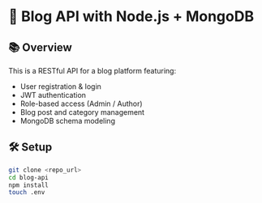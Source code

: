 # 📝 Blog API with Node.js + MongoDB

## 📚 Overview
This is a RESTful API for a blog platform featuring:
- User registration & login
- JWT authentication
- Role-based access (Admin / Author)
- Blog post and category management
- MongoDB schema modeling

## 🛠️ Setup

```bash
git clone <repo_url>
cd blog-api
npm install
touch .env
